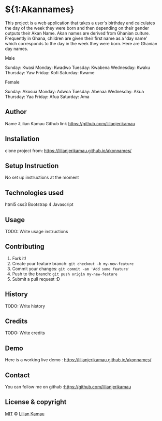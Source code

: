 # ${1:Akannames}

This project is a web application that takes a user's birthday and calculates the day of the week they were born and then depending on their gender outputs their Akan Name. Akan names are derived from Ghanian culture. Frequently in Ghana, children are given their first name as a 'day name' which corresponds to the day in the week they were born. Here are Ghanian day names.

Male

Sunday: Kwasi
Monday: Kwadwo
Tuesday: Kwabena
Wednesday: Kwaku
Thursday: Yaw
Friday: Kofi
Saturday: Kwame

Female

Sunday: Akosua
Monday: Adwoa
Tuesday: Abenaa
Wednesday: Akua
Thursday: Yaa
Friday: Afua
Saturday: Ama

## Author

Name :Lilian Kamau
Github link https://github.com/lilianjerikamau

## Installation

clone project from: https://lilianjerikamau.github.io/akonnames/

## Setup Instruction

No set up instructions at the moment

## Technologies used

html5
css3
Bootstrap 4
Javascript

## Usage

TODO: Write usage instructions

## Contributing

1. Fork it!
2. Create your feature branch: `git checkout -b my-new-feature`
3. Commit your changes: `git commit -am 'Add some feature'`
4. Push to the branch: `git push origin my-new-feature`
5. Submit a pull request :D

## History

TODO: Write history

## Credits

TODO: Write credits

## Demo

Here is a working live demo : https://lilianjerikamau.github.io/akonnames/

## Contact

You can follow me on github :https://github.com/lilianjerikamau

## License & copyright

[MIT](https://choosealicense.com/licenses/mit/) © [Lilian Kamau](https://github.com/lilianjerikamau/lilianjerikamau.github.io)
